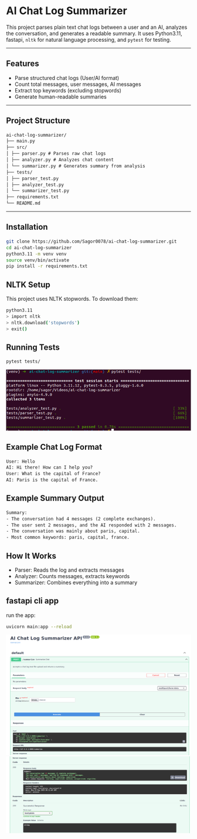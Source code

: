 # AI Chat Log Summarizer

This project parses plain text chat logs between a user and an AI, analyzes the conversation, and generates a readable summary. It uses Python3.11, fastapi, `nltk` for natural language processing, and `pytest` for testing.

---

## Features

- Parse structured chat logs (User/AI format)
- Count total messages, user messages, AI messages
- Extract top keywords (excluding stopwords)
- Generate human-readable summaries

---

## Project Structure

```md
ai-chat-log-summarizer/
├── main.py
├── src/
│ ├── parser.py # Parses raw chat logs
│ ├── analyzer.py # Analyzes chat content
│ └── summarizer.py # Generates summary from analysis
├── tests/
│ ├── parser_test.py
│ ├── analyzer_test.py
│ └── summarizer_test.py
├── requirements.txt
└── README.md
```


---

## Installation

```bash
git clone https://github.com/Sagor0078/ai-chat-log-summarizer.git
cd ai-chat-log-summarizer
python3.11 -m venv venv
source venv/bin/activate
pip install -r requirements.txt
```

##  NLTK Setup
This project uses NLTK stopwords. To download them:
```bash
python3.11
> import nltk
> nltk.download('stopwords')
> exit()
```

## Running Tests
```bash 
pytest tests/
```
[![Directory docs](img/test.png)](https://github.com/Sagor0078/ai-chat-log-summarizer)


## Example Chat Log Format

```txt
User: Hello
AI: Hi there! How can I help you?
User: What is the capital of France?
AI: Paris is the capital of France.
```

## Example Summary Output
```txt
Summary:
- The conversation had 4 messages (2 complete exchanges).
- The user sent 2 messages, and the AI responded with 2 messages.
- The conversation was mainly about paris, capital.
- Most common keywords: paris, capital, france.
```

## How It Works

- Parser: Reads the log and extracts messages
- Analyzer: Counts messages, extracts keywords
- Summarizer: Combines everything into a summary

## fastapi cli app 

run the app: 
```bash
uvicorn main:app --reload
```

[![Directory docs](img/api.png)](https://github.com/Sagor0078/ai-chat-log-summarizer)
[![Directory docs](img/api2.png)](https://github.com/Sagor0078/ai-chat-log-summarizer)
